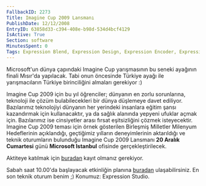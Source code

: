 ```yaml
---
FallbackID: 2273
Title: Imagine Cup 2009 Lansmanı
PublishDate: 12/12/2008
EntryID: 63858d33-c394-408e-b98d-534d4bcf4129
IsActive: True
Section: software
MinutesSpent: 0
Tags: Expression Blend, Expression Design, Expression Encoder, Expression Media, Expression Studio, Expression Web, Silverlight, Silverlight 2.0
---
```

Microsoft'un dünya çapındaki Imagine Cup yarışmasının bu seneki ayağının
finali Mısır'da yapılacak. Tabi onun öncesinde Türkiye ayağı ile
yarışmacıların Türkiye birinciliğini almaları gerekiyor :)

Imagine Cup 2009 için bu yıl öğrenciler; dünyanın en zorlu sorunlarına,
teknoloji ile çözüm bulabilecekleri bir dünya düşlemeye davet ediliyor.
Bazılarımız teknolojiyi dünyanın her yerindeki insanlara eğitim şansı
kazandırmak için kullanacaktır, ya da sağlık alanında yepyeni ufuklar
açmak için. Bazılarımız ise cinsiyetler arası fırsat eşitsizliğini
çözmek isteyecektir. Imagine Cup 2009 teması için örnek gösterilen
Birleşmiş Milletler Milenyum Hedeflerinin açıklandığı, geçtiğimiz
yılların deneyimlerinin aktarıldığı ve teknik oturumların bulunduğu
Imagine Cup 2009 Lansmanı **20 Aralık Cumartesi** günü **Microsoft
Istanbul** ofisinde gerçekleştirilecek.

Aktiteye katılmak için
[buradan](http://www.msakademik.net/seminer_kayit.aspx?etkinlik_id=247)
kayıt olmanız gerekiyor.

Sabah saat 10.00'da başlayacak etkinliğin planına
[buradan](http://www.msakademik.net/haberdetay.aspx?id=228)
ulaşabilirsiniz. En son teknik oturum benim ;) Konumuz: Expression
Studio.


